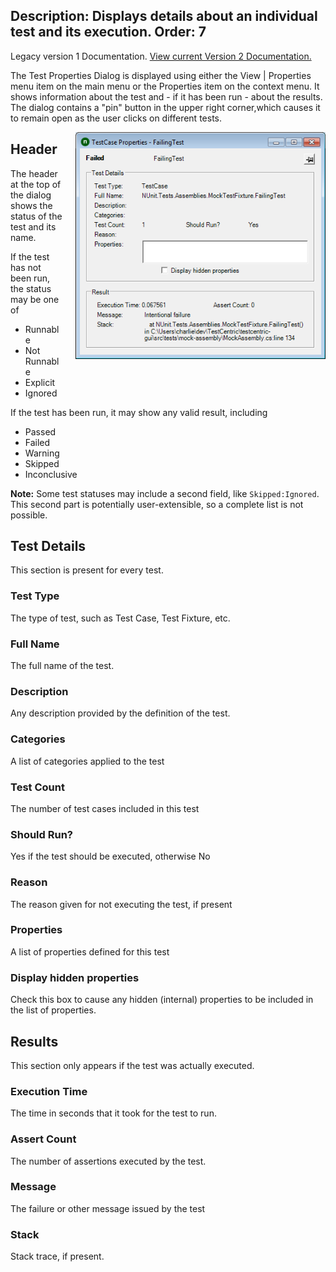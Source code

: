 Description: Displays details about an individual test and its execution.
Order: 7
---
<!-- Page-specific styles -->
<style>
  img {float:right; margin-left: 20px; margin-bottom: 20px; max-width: 400px}
</style>

<div class="notice">
    Legacy version 1 Documentation. <a href="/testcentric-runner/">View current Version 2 Documentation.</a>
</div>

The Test Properties Dialog is displayed using either the View | Properties menu item on the main menu or the Properties item on the context menu. It shows information about the test and - if it has been run - about the results. The dialog contains a "pin" button in the upper right corner,which causes it to remain open as the user clicks on different tests.

![Test Properties](../img/testPropertiesDialog.png)

## Header

The header at the top of the dialog shows the status of the test and its name.

If the test has not been run, the status may be one of 
* Runnable
* Not Runnable
* Explicit
* Ignored

If the test has been run, it may show any valid result, including
* Passed
* Failed
* Warning
* Skipped
* Inconclusive

**Note:** Some test statuses may include a second field, like `Skipped:Ignored`. This second part is potentially user-extensible, so a complete list is not possible.

## Test Details

This section is present for every test.

### Test Type

The type of test, such as Test Case, Test Fixture, etc.

### Full Name

The full name of the test.

### Description

Any description provided by the definition of the test.

### Categories

A list of categories applied to the test

### Test Count

The number of test cases included in this test

### Should Run?

Yes if the test should be executed, otherwise No

### Reason

The reason given for not executing the test, if present

### Properties

A list of properties defined for this test

### Display hidden properties

Check this box to cause any hidden (internal) properties to be included in the list of properties.

## Results

This section only appears if the test was actually executed.

### Execution Time

The time in seconds that it took for the test to run.

### Assert Count

The number of assertions executed by the test.

### Message

The failure or other message issued by the test

### Stack

Stack trace, if present.
